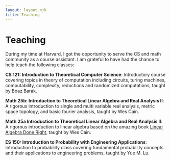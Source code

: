 ```yaml
---
layout: layout.njk
title: Teaching
---
```


# Teaching

During my time at Harvard, I got the opportunity to serve the CS and math community as a course assistant. I am grateful to have had the chance to help teach the following classes:

**CS 121: Introduction to Theoretical Computer Science**: Introductory course covering topics in theory of computation including circuits, turing machines, computability, complexity, reductions and randomized computations, taught by Boaz Barak.

**Math 25b: Introduction to Theoretical Linear Algebra and Real Analysis II**: A rigorous introduction to single and multi variable real analysis, metric space topology, and basic fourier analysis, taught by Wes Cain.

**Math 25a Introduction to Theoretical Linear Algebra and Real Analysis II**: A rigorous introduction to linear algebra based on the amazing book [Linear Algebra Done Right](https://linear.axler.net), taught by Wes Cain.

**ES 150: Introduction to Probability with Engineering Applications**: Introduction to probability class covering fundamental probability concepts and their applications to engineering problems, taught by Yue M. Lu.